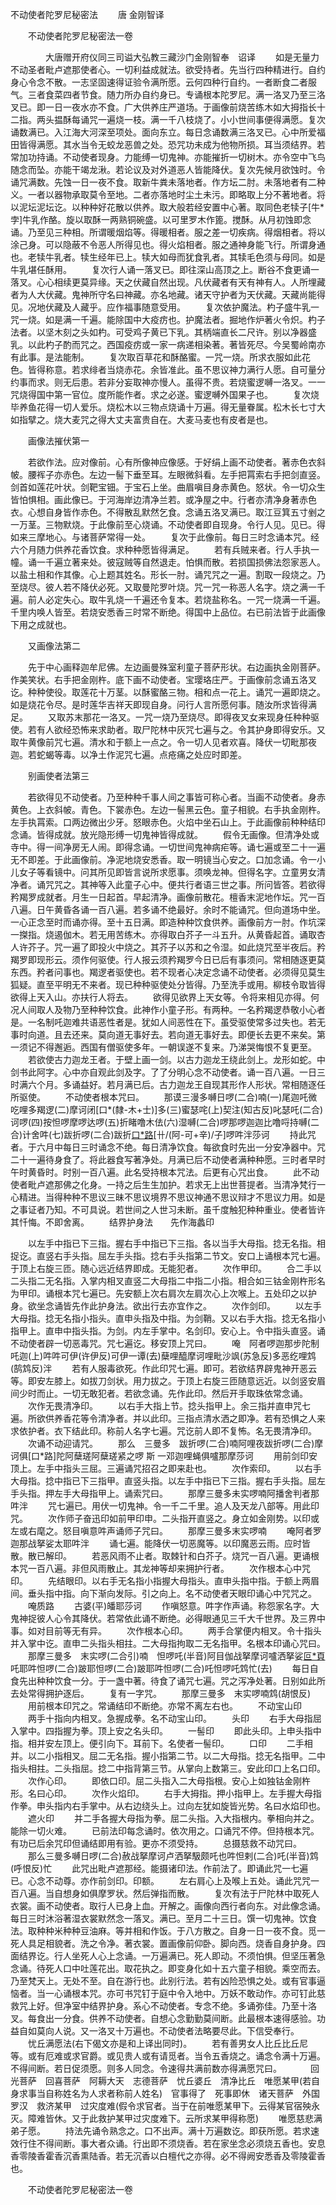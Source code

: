   不动使者陀罗尼秘密法
　　唐 金刚智译




　　不动使者陀罗尼秘密法一卷

　　　　大唐赠开府仪同三司谥大弘教三藏沙门金刚智奉　诏译
　　如是无量力不动圣者毗卢遮那使者心。一切利益成就法。欲受持者。先当行四种精进行。自约身心令念不散。一志坚固速得证验令满所愿。云何四种行自约。一者断食二者服气。三者食菜四者节食。随力所办自约身已。专诵根本陀罗尼。满一洛叉乃至三洛叉已。即一日一夜水亦不食。广大供养庄严道场。于画像前烧苦练木如大拇指长十二指。两头揾酥每诵咒一遍烧一枝。满一千八枝烧了。小小世间事便得满愿。复次诵数满已。入江海大河深至项处。面向东立。每日念诵数满三洛叉已。心中所爱福田皆得满愿。其水当令无蛟龙恶兽之处。恐咒功未成为他物所损。耳当须结界。若常加功持诵。不动使者现身。力能缚一切鬼神。亦能摧折一切树木。亦令空中飞鸟随念而坠。亦能干竭龙湫。若论议及对外道恶人皆能降伏。复次先候月欲蚀时。令诵咒满数。先蚀一日一夜不食。取新牛粪未落地者。作方坛二肘。未落地者有二种义。一者以器物承取莫令至地。二者亦落地时尘土未污。即略取上分不著地者。将以泥坛泥坛讫。以种种好花散以供养。取大般若经安置中心著。取同色老犊子[牛*孛]牛乳作酪。旋以取酥一两熟铜碗盛。以可里罗木作篦。搅酥。从月初蚀即念诵。乃至见三种相。所谓暖烟焰等。得暖相者。服之差一切疾病。得烟相者。将以涂己身。可以隐蔽不令恶人所得见也。得火焰相者。服之通神身能飞行。所谓身通也。老犊牛乳者。犊生经年已上。犊大如母而犹食乳者。其犊毛色须与母同。如是牛乳堪任酥用。
　　复次行人诵一落叉已。即往深山高顶之上。断谷不食更诵一落叉。心心相续更莫异缘。天之伏藏自然出现。凡伏藏者有天有神有人。人所埋藏者为人大伏藏。鬼神所守名曰神藏。亦名地藏。诸天守护者为天伏藏。天藏尚能得见。况地伏藏及人藏乎。应作福事随意受用。
　　复次依护魔法。杓子盛牛乳一咒一烧。如是满一千遍。能除国中大疫疠也。护魔法者。掘地作炉著火令炽。杓子法者。以坚木刻之头如杓。可受鸡子黄已下乳。其柄端直长二尺许。别以净器盛乳。以此杓子酌而咒之。西国疫疠或一家一病递相染著。著皆死尽。今吴蜀岭南亦有此事。是法能制。
　　复次取百草花和酥酪蜜。一咒一烧。所求衣服如此花色。皆得称意。若求绯者当烧赤花。余皆准此。虽不思议神力满行人愿。自可量分约事而求。则无后患。若非分妄取神亦慢人。虽得不贵。若烧蜜逻嚩一洛叉。一一咒烧得国中第一官位。度所能作者。求之必遂。蜜逻嚩外国果子也。
　　复次烧毕养鱼花得一切人爱乐。烧松木以三物点烧诵十万遍。得无量眷属。松木长七寸大如指擘之。烧大麦咒之得大丈夫富贵自在。大麦马麦也有皮者是也。

　　画像法摧伏第一

　　若欲作法。应对像前。心有所像神应像感。于好绢上画不动使者。著赤色衣斜帔。腰裈子亦赤色。左边一髻下垂至耳。左眼微斜看。左手把罥索右手把剑直竖。剑首如莲花叶状。剑靶宝钿。于宝石上坐。曲眉嗔目身赤黄色。怒状。令一切众生皆怕惧相。画此像已。于河海岸边清净兰若。或净屋之中。行者亦清净身著赤色衣。心想自身皆作赤色。不得散乱默然乞食。念诵五洛叉满已。取江豆箕五寸剉之一万茎。三物默烧。于此像前至心烧诵。不动使者即自现身。令行人见。见已。得如来三摩地心。与诸菩萨常得一处。
　　复次于此像前。每日三时念诵本咒。经六个月随力供养花香饮食。求种种愿皆得满足。
　　若有兵贼来者。行人手执一幢。诵一千遍立著来处。彼寇贼等自然退走。怕惧而散。若损国损佛法怨家恶人。以盐土相和作其像。心上题其姓名。形长一肘。诵咒咒之一遍。割取一段烧之。乃至烧尽。彼人若不降伏必死。又取曼陀罗叶烧。咒一咒一称恶人名字。烧之满一千遍。前人必定失心。取牛乳烧一千遍还令复本。若烧盐称名。一咒一烧满一千遍。千里内唤人皆至。若烧安悉香三时常不断绝。得国中上品位。右已前法皆于此画像下用之成就也。

　　又画像法第二

　　先于中心画释迦牟尼佛。左边画曼殊室利童子菩萨形状。右边画执金刚菩萨。作美笑状。右手把金刚杵。底下画不动使者。宝璎珞庄严。于画像前念诵五洛叉讫。种种使役。取莲花十万茎。以酥蜜酪三物。相和点一花上。诵咒一遍即烧之。如是烧花令尽。是时莲华吉祥天即现自身。问行人言所愿何事。随汝所求皆得满足。
　　又取苏末那花一洛叉。一咒一烧乃至烧尽。即得夜叉女来现身任种种驱使。若有人欲经恐怖来求助者。取尸陀林中灰咒七遍与之。令其护身即得安乐。又取牛黄像前咒七遍。清水和于额上一点之。令一切人见者欢喜。降伏一切毗那夜迦。若蛇蝎等毒。以净土作泥咒七遍。点疮痛之处应时即差。

　　别画使者法第三

　　若欲得见不动使者。乃至种种千事人间之事皆可称心者。当画不动使者。身赤黄色。上衣斜帔。青色。下裳赤色。左边一髻黑云色。童子相貌。右手执金刚杵。左手执罥索。口两边微出少牙。怒眼赤色。火焰中坐石山上。于此画像前种种结印念诵。皆得成就。放光隐形缚一切鬼神皆得成就。
　　假令无画像。但清净处或寺中。得一间净房无人闹。即得念诵。一切世间鬼神病疟等。诵七遍或至二十一遍无不即差。于此画像前。净泥地烧安悉香。取一明镜当心安之。口加念诵。令一小儿女子等看镜中。问其所见即皆言说所求愿事。须唤龙神。但得名字。立童男女清净者。诵咒咒之。其神等入此童子心中。便共行者语三世之事。所问皆答。若欲得矜羯罗成就者。月生一日起首。早起清净。画像前散花。檀香末泥地作坛。咒一百八遍。日午黄昏各诵一百八遍。若多诵不绝最好。余时不能诵咒。但向道场中坐。一心正念至时而诵亦得。至十五日满。即造种种饮食供养。画像前方一肘。作坑深一搩指。烧遏伽木。若无用苦练木。亦得取白芥子一斗五升。从黄昏起首。诵取杏人许芥子。咒一遍了即投火中烧之。其芥子以苏和之令湿。如此烧咒至半夜后。矜羯罗即现形云。须作何驱使。行人报云须矜羯罗今日已后有事须问。常相随逐更莫东西。矜者问事也。羯逻者驱使也。若不现者心决定念诵不动使者。必须得见莫生狐疑。直至平明无不来者。现已种种驱使处分皆得。乃至洗手或用。柳枝令取皆得欲得上天入山。亦扶行人将去。
　　欲得见欲界上天女等。令将来相见亦得。何况人间取人及物乃至种种饮食。此神作小童子形。有两种。一名矜羯逻恭敬小心者是。一名制吒迦难共语恶性者是。犹如人间恶性在下。虽受驱使常多过失也。若无事时向道。且去还来。莫向道无事好去。若向道无事好去。即便长去更不来矣。第一须记不得邂逅。西国有僧驱使多年。一朝误遂不复来。乃涕哭悔恨不复更至。
　　若欲使古力迦龙王者。于壁上画一剑。以古力迦龙王绕此剑上。龙形如蛇。中剑书此阿字。心中亦自观此剑及字。了了分明心念不动使者。诵一百八遍。一日三时满六个月。多诵益好。若月满已后。古力迦龙王自现其形作人形状。常相随逐任所驱使。
　　不动使者根本咒曰。
　　那谟三漫多嚩日啰(二合)喃(一)尾迦吒微吃哩多羯逻(二)摩诃闭[口*(隸-木+士)]多(三)蜜瑟咤(上)契注(知古反)叱瑟吒(二合)诃啰(四)按怛啰摩啰达啰(五)折睹噜木佉(六)湿嚩(二合)啰那啰迦迦比噜哷持嚩(二合)计舍吽(七)跋折啰(二合)跋折[口*路](二合)[卄/(阿-可+辛)/子]啰吽泮莎诃
　　持此咒者。于六月中每日三时诵念不绝。每日清净饮食。每欲食时先出一分安净器中。咒二十一遍待身食了。将此器食写著净处。月满已后不动使者满种种愿。三时者早时午时黄昏时。时别一百八遍。此名受持根本咒法。后更有心咒出食。
　　此不动使者毗卢遮那佛之化身。一持之后生生加护。若求无上出世菩提者。当清净梵行一心精进。当得种种不思议三昧不思议境界不思议神通不思议辩才不思议力用。如是之事证者乃知。不可具说。若世间之人世习未断。虽千度触犯种种重业。使者皆许其忏悔。不即舍离。
　　结界护身法　　先作海蠡印

　　以左手中指已下三指。握右手中指已下三指。各以当手大母指。捻无名指。相捉讫。直竖右手头指。屈左手头指。捻右手头指第二节文。安口上诵根本咒七遍。于顶上右旋三匝。随心远近结界即成。无能犯者。
　　次作甲印。
　　合二手以二头指二无名指。入掌内相叉直竖二大母指二中指二小指。相合如三钴金刚杵形名为甲印。诵根本咒七遍已。先安额上次右肩次左肩次心上次喉上。五处印之以护身。欲坐念诵皆先作此护身法。欲出行去亦宜作之。
　　次作剑印。
　　以左手大母指。捻无名指小指头。直申头指及中指。为剑鞘。又以右手大指。捻无名指小指甲上。直申中指头指。为剑。内左手掌中。名剑印。安心上。令中指头直竖。诵不动使者辟一切恶毒咒。咒七遍讫。移安顶上咒曰。
　　唵　阿者啰迦那步陀制吒迦(上)吽吽可伊(许伊反)可伊一谭(去)蘖哩醯摩诃哩毗沙飒(苏急反)多恶纥哩鸩(鹄鸩反)泮
　　若有人服毒欲死。作此印咒七遍。即可。若欲结界辟鬼神开恶云等。即安左膝上。如拔刀剑状。用力拔之。于顶上右旋三匝随意远近。以剑竖安眉间少时而止。一切无敢犯者。若欲念诵。先作此印。然后开手取珠依常念诵。
　　次作无畏清净印。
　　以右手大指上节。捻头指甲上。余三指并直申咒七遍。所欲供养香花等令清净者。并以此印。三指点清水洒之即净。若有恐惧之人来求依护者。衣下结此印。称前人名字七遍。咒讫前人即不复怖。名无畏清净印。
　　次诵不动迎请咒。
　　那么　三曼多　跋折啰(二合)喃阿哩夜跋折啰(二合)摩诃俱[口*路]陀阿蘖瑳阿蘖瑳紧之啰
斯
一邓迦哩蝇俱嚧那摩莎诃
　　用前剑印安顶上。左手中指头三屈。三遍诵咒招召之即来赴也。
　　次作索印。
　　以右手大母指。捻中指已下三指甲。直竖头指。以左手中指已下三指。握右手头指。屈左手头指。押左手大母指甲上。诵索咒曰。
　　那摩三曼多未实啰喃阿播舍判者那吽泮
　　咒七遍已。用伏一切鬼神。令一千二千里。追人及天龙八部等。用此印咒。
　　次作师子奋迅印如前甲印申。二头指开直竖之。身立如金刚势。以印或左或右麾之。怒目嗔意吽声诵师子咒曰。
　　那摩三曼多末实啰喃
　　唵阿者罗迦那战拏娑太耶吽泮
　　诵七遍。能降伏一切恶魔等。以印魔恶云雨。应时皆散。散已解印。
　　若恶风雨不止者。取棘针和白芥子。烧咒一百八遍。更诵根本咒一百八遍。非但风雨散止。其龙神等却来拥护行者。
　　次作根本心中咒印。
　　先结眼印。以右手无名指小指握大母指头。直申头指中指。于额上两眉间。垂头指中指。向下渐向发际。引之向上。名不动使者天眼印诵心中咒咒之。
　　唵质路
　　古婆(平)皤耶莎诃
　　作嗔怒意。吽字作声诵。称怨家名字。大鬼神捉彼人心令其降伏。若常依此诵不断绝。必得眼通见三千大千世界。及三界中事。如对目前等无有异。
　　次作根本心印。
　　两手合掌便内相叉。令十指头并入掌中讫。直申二头指头相拄。二大母指拘取二无名指甲。名根本印诵心咒曰。
　　那摩三曼多　末实啰(二合引)喃　怛啰吒(半音)阿目伽战拏摩诃嚧洒拏娑[叵*頁](二合引)吒耶吽怛啰(二合)跛耶怛啰(二合)跛耶吽怛啰(二合)吒怛啰吒鸩忙(去)
　　每日自食先出种种饮食一分。于一盏中著。待食了诵咒七遍。咒之泻净处著。日别如此所去处常得拥护逐后。
　　复有一字咒。
　　那摩三曼多　末实啰喃鸩(胡恨反)
　　用前根本印咒之。常诵结印不断绝。亦常不离左右也。
　　不动宝山印
　　两手十指向内相叉。急握成拳。名不动宝山印。
　　头印
　　右手大母指屈入掌中。四指握为拳。顶上安之名头印。
　　一髻印
　　即此头印。上申头指中指。相并安左顶上。便引向下。耳前下。名使者一髻印。
　　口印
　　二手相并。以二小指相叉。屈二无名指。握小指第二节。以二大母指。捻无名指甲。二中指头相拄。二头指屈。捻二中指背第三节。从掌向上数第三。安此印口上名口印。
　　次作心印。
　　即依口印。屈二头指入二大母指根。安心上如独钴金刚杵形。名曰心印。
　　次作火焰印。
　　右手大拇指。押小指甲上。左手握大母指作拳。申头指内右手掌中。从右边绕头上。过向左犹如旋皆光势。名曰水焰印也。
　　遮火印
　　并二手各握大母指为拳。屈二头指。入大指根内。拳相向并之。能除一切火难。
　　已前法印每念诵时。依次用之。口诵咒不停。但持根本咒。有功已后余咒印但诵结即用有验。更亦不须受持。
　　总摄慈救不动咒曰。
　　那么三曼多嚩日啰(二合)赦战拏摩诃卢洒拏馺颇吒也吽怛剌(二合)吒(半音)鸩(呼恨反)忙
　　此咒出毗卢遮那经。能摄诸印法。作前法了。即诵此咒一七遍已。心念不动尊。亦作前剑印。印额。
　　左右肩心上及喉上五处。诵此咒咒一百八遍。当自想身如俱摩罗状。然后弹指而散。
　　复次有法于尸陀林中取死人衣裳。画不动使者。取行人已身上血。开解之。画像向西行者向东。对此像念诵。每日三时沐浴著湿衣裳默然念一落叉。满已。至月二十三日。馔一切鬼神。饮食法。取种种米种种豆油麻。等并相和作饭。于八方散之。自身一日一夜不食。觅一死人具足相貌者。洗之令净。著衣裳。置画像前仰卧。脚向西。烧香自身护身。四面结界讫。行人坐死人心上念诵。一万遍满已。死人即动。不须怕惧。但坚压著急念诵。待死人口中吐莲花出。取花执之。即变身化如十五六童子相貌。乘空而去。乃至梵天上。无处不至。自在游行也。此别行法。若有凶险恐惧之处。或有官事逼恼者。当一心诵根本咒。亦可书咒钉于庭中令入地中。万妖不敢动作。亦可钉此慈救咒上好。但净室中结界护身。系心不动使者。专念不绝。多诵弥佳。乃至十洛叉。每食出一分食。供养不动使者。自想心念勤勤莫间断。此最根本速得感验。功益自如莫向人说。又一洛叉十万遍也。不动使者法略要尽此。下信受奉行。
　　忧丘满愿法(右下偈文亦是和上译出同时)。
　　若有善男女人比丘比丘尼等。或有厄难或求官爵。或见贵人或有请觅者。当令五香烧之。诵念令满十万遍。不得间断。若日促须愿。则多人同念。令速得共满前数亦得满愿咒曰。
　　　回光菩萨　回喜菩萨　阿耨大天　志德菩萨　忧丘婆丘　清净比丘　唯愿某甲(若自身求事当自称姓名为人求者称前人姓名)　官事得了　死事即休　诸天菩萨　外国罗汉　救济某甲　过灾度难(假令求官者。当于在前唯愿某甲下。云得某官宿殃永灭。障难皆休。又于此救护某甲过灾度难下。云所求某甲得称愿)
　　唯愿慈悲满弟子愿。
　　持法先诵令熟念之。口不出声。满十万遍数讫。即获所愿。若求速效行住不得间断。事大者众诵。行出即不须烧香。若在家坐念必须烧五香也。安息香零陵香霍香沉香熏陆香。若无沉香以白檀代之亦得。必不得阙安悉香及零陵霍香也。

　　不动使者陀罗尼秘密法一卷


